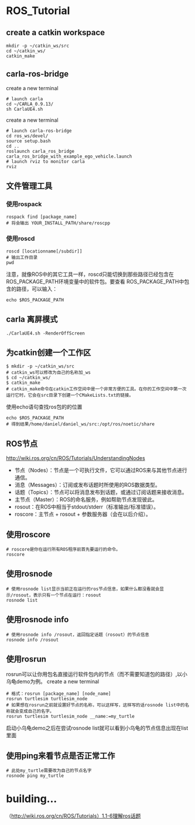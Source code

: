 # ROS_Tutorial
## create a catkin workspace

```
mkdir -p ~/catkin_ws/src
cd ~/catkin_ws/
catkin_make
```

## carla-ros-bridge
create a new terminal
```
# launch carla
cd ~/CARLA_0.9.13/
sh CarlaUE4.sh
```

create a new terminal
```
# launch carla-ros-bridge
cd ros_ws/devel/
source setup.bash
cd ..
roslaunch carla_ros_bridge carla_ros_bridge_with_example_ego_vehicle.launch
# launch rviz to monitor carla
rviz
```

## 文件管理工具
### 使用rospack
```
rospack find [package_name]
# 将会输出 YOUR_INSTALL_PATH/share/roscpp
```
### 使用roscd
```
roscd [locationname[/subdir]]
# 输出工作目录
pwd
```
注意，就像ROS中的其它工具一样，roscd只能切换到那些路径已经包含在ROS_PACKAGE_PATH环境变量中的软件包。要查看 ROS_PACKAGE_PATH中包含的路径，可以输入：
```
echo $ROS_PACKAGE_PATH
```

## carla 离屏模式

```
./CarlaUE4.sh -RenderOffScreen
```

## 为catkin创建一个工作区
```
$ mkdir -p ~/catkin_ws/src
# catkin_ws可以修改为自己的名称加_ws
$ cd ~/catkin_ws/
$ catkin_make
# catkin_make命令在catkin工作空间中是一个非常方便的工具。在你的工作空间中第一次运行它时，它会在src目录下创建一个CMakeLists.txt的链接。
```

使用echo语句查找ros包的的位置
```
echo $ROS_PACKAGE_PATH
# 得到结果/home/daniel/daniel_ws/src:/opt/ros/noetic/share
```

## ROS节点
http://wiki.ros.org/cn/ROS/Tutorials/UnderstandingNodes
* 节点（Nodes）：节点是一个可执行文件，它可以通过ROS来与其他节点进行通信。
* 消息（Messages）：订阅或发布话题时所使用的ROS数据类型。
* 话题（Topics）：节点可以将消息发布到话题，或通过订阅话题来接收消息。
* 主节点（Master）：ROS的命名服务，例如帮助节点发现彼此。
* rosout：在ROS中相当于stdout/stderr（标准输出/标准错误）。
* roscore：主节点 + rosout + 参数服务器（会在以后介绍）。

## 使用roscore
```
# roscore是你在运行所有ROS程序前首先要运行的命令。
roscore
```

## 使用rosnode
```
# 使用rosnode list显示当前正在运行的ros节点信息，如果什么都没看就会显示/rosout，表示只有一个节点在运行：rosout
rosnode list
```

## 使用rosnode info
```
# 使用rosnode info /rosout，返回指定话题（rosout）的节点信息
rosnode info /rosout
```

## 使用rosrun
rosrun可以让你用包名直接运行软件包内的节点（而不需要知道包的路径）,以小乌龟demo为例。
create a new terminal
```
# 格式：rosrun [package_name] [node_name]
rosrun turtlesim turtlesim_node
# 如果想在rosrun之前就设置好节点的名称，可以这样写，这样写的话rosnode list中的名称就会变成自己的名字。
rosrun turtlesim turtlesim_node __name:=my_turtle
```
启动小乌龟demo之后在尝试rosnode list就可以看到小乌龟的节点信息出现在list里面

## 使用ping来看节点是否正常工作
```
# 此处my_turtle需要改为自己的节点名字
rosnode ping my_turtle
```

# building...
（http://wiki.ros.org/cn/ROS/Tutorials）1.1-6理解ros话题